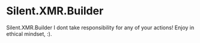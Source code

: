 # Silent.XMR.Builder
Silent.XMR.Builder
I dont take responsibility for any of your actions!
Enjoy in ethical mindset, :).
